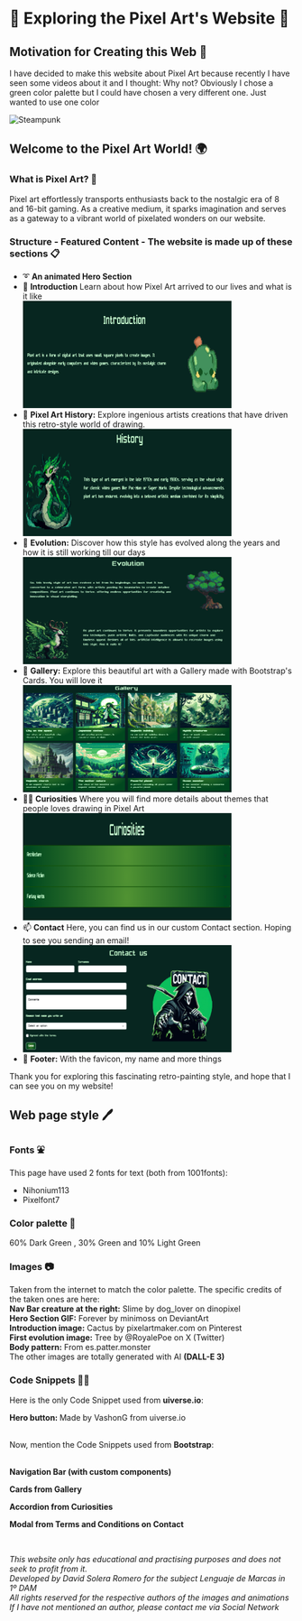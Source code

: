 # 🧶 Exploring the Pixel Art's Website 🧶

## Motivation for Creating this Web 🌿

I have decided to make this website about Pixel Art because recently I have seen some videos about it and I thought: Why not? Obviously I chose a green color palette but I could have chosen a very different one. Just wanted to use one color

<img src="https://th.bing.com/th/id/OIG2.VevgsyPEV9jUnObbYCwp?pid=ImgGn" alt="Steampunk" width="580" height="530">

## Welcome to the Pixel Art World! 🌍

### What is Pixel Art? 🧶

Pixel art effortlessly transports enthusiasts back to the nostalgic era of 8 and 16-bit gaming. As a creative medium, it sparks imagination and serves as a gateway to a vibrant world of pixelated wonders on our website.

### Structure - Featured Content - The website is made up of these sections 📋

- ➰ **An animated Hero Section**
- 🥗 **Introduction** Learn about how Pixel Art arrived to our lives and what is it like<br>
   <img src="img/introphoto.png" alt="Intro" width="370px" height="190px">
- 🌿 **Pixel Art History:** Explore ingenious artists creations that have driven this retro-style world of drawing.<br>
   <img src="img/historyphoto.png" alt="History" width="370px" height="190px">
- 🧭 **Evolution:** Discover how this style has evolved along the years and how it is still working till our days<br>
   <img src="img/evolutionphoto.png" alt="Evolution" width="370px" height="190px">
- 📸 **Gallery:** Explore this beautiful art with a Gallery made with Bootstrap's Cards. You will love it<br>
   <img src="img/galleryphoto.png" alt="Gallery" width="370px" height="190px">
- 😶‍🌫️ **Curiosities** Where you will find more details about themes that people loves drawing in Pixel Art<br>
   <img src="img/curiositiesphoto.png" alt="Curiosities" width="370px" height="190px">
- 📫 **Contact** Here, you can find us in our custom Contact section. Hoping to see you sending an email!<br>
   <img src="img/contactphoto.png" alt="Contact" width="370px" height="190px">
- 🦶 **Footer:** With the favicon, my name and more things<br>

Thank you for exploring this fascinating retro-painting style, and hope that I can see you on my website!

## Web page style 🖊️

### Fonts ⛲

This page have used 2 fonts for text (both from 1001fonts):
- Nihonium113
- Pixelfont7

### Color palette 🌈

60% Dark Green , 30% Green and 10% Light Green

### Images 📷

Taken from the internet to match the color palette. The specific credits of the taken ones are here: <br>
<b>Nav Bar creature at the right:</b> Slime by dog_lover on dinopixel<br>
<b>Hero Section GIF:</b> Forever by minimoss on DeviantArt<br>
<b>Introduction image:</b> Cactus by pixelartmaker.com on Pinterest<br>
<b>First evolution image:</b> Tree by @RoyalePoe on X (Twitter)<br>
<b>Body pattern:</b> From es.patter.monster<br>
The other images are totally generated with AI <b>(DALL-E 3)</b>

<!-- ### Videos 🎞️

Two beautiful Pixel Art videos from Youtube -->

### Code Snippets 👨‍💻

Here is the only Code Snippet used from <b>uiverse.io</b>:<br>
<p><b>Hero button: </b>Made by VashonG from uiverse.io</p>
<br>
Now, mention the Code Snippets used from <b>Bootstrap</b>:<br><br>
<p><b>Navigation Bar (with custom components)</b></p>
<p><b>Cards from Gallery</b></p>
<p><b>Accordion from Curiosities</b></p>
<p><b>Modal from Terms and Conditions on Contact</b></p><br>

*This website only has educational and practising purposes and does not seek to profit from it.<br>Developed by David Solera Romero for the subject Lenguaje de Marcas in 1º DAM<br>All rights reserved for the respective authors of the images and animations<br>If I have not mentioned an author, please contact me via Social Network*
